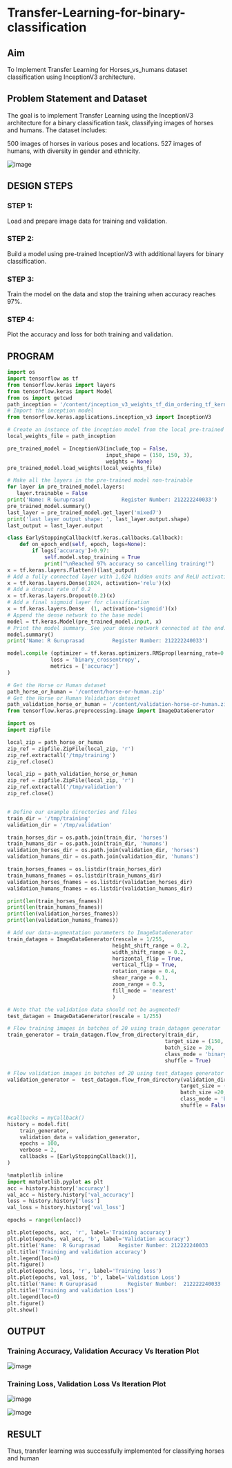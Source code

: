 # Transfer-Learning-for-binary-classification
## Aim
To Implement Transfer Learning for Horses_vs_humans dataset classification using InceptionV3 architecture.
## Problem Statement and Dataset

The goal is to implement Transfer Learning using the InceptionV3 architecture for a binary classification task, classifying images of horses and humans. The dataset includes:

500 images of horses in various poses and locations.
527 images of humans, with diversity in gender and ethnicity.

![image](https://github.com/user-attachments/assets/93498128-e51f-491c-be53-670ce5a1d2c7)

## DESIGN STEPS

### STEP 1:
Load and prepare image data for training and validation.

### STEP 2:
Build a model using pre-trained InceptionV3 with additional layers for binary classification.

### STEP 3:

Train the model on the data and stop the training when accuracy reaches 97%.

### STEP 4:

Plot the accuracy and loss for both training and validation.

## PROGRAM

```python
import os
import tensorflow as tf
from tensorflow.keras import layers
from tensorflow.keras import Model
from os import getcwd
path_inception = '/content/inception_v3_weights_tf_dim_ordering_tf_kernels_notop.h5'
# Import the inception model
from tensorflow.keras.applications.inception_v3 import InceptionV3

# Create an instance of the inception model from the local pre-trained weights
local_weights_file = path_inception

pre_trained_model = InceptionV3(include_top = False,
                                input_shape = (150, 150, 3),
                                weights = None)
pre_trained_model.load_weights(local_weights_file)

# Make all the layers in the pre-trained model non-trainable
for layer in pre_trained_model.layers:
   layer.trainable = False
print('Name: R Guruprasad            Register Number: 212222240033')
pre_trained_model.summary()
last_layer = pre_trained_model.get_layer('mixed7')
print('last layer output shape: ', last_layer.output.shape)
last_output = last_layer.output

class EarlyStoppingCallback(tf.keras.callbacks.Callback):
    def on_epoch_end(self, epoch, logs=None):
        if logs['accuracy']>0.97:
            self.model.stop_training = True
            print("\nReached 97% accuracy so cancelling training!")
x = tf.keras.layers.Flatten()(last_output)
# Add a fully connected layer with 1,024 hidden units and ReLU activation
x = tf.keras.layers.Dense(1024, activation='relu')(x)
# Add a dropout rate of 0.2
x = tf.keras.layers.Dropout(0.2)(x)
# Add a final sigmoid layer for classification
x = tf.keras.layers.Dense  (1, activation='sigmoid')(x)
# Append the dense network to the base model
model = tf.keras.Model(pre_trained_model.input, x)
# Print the model summary. See your dense network connected at the end.
model.summary()
print('Name: R Guruprasad         Register Number: 212222240033')

model.compile (optimizer = tf.keras.optimizers.RMSprop(learning_rate=0.0001),
              loss = 'binary_crossentropy',
              metrics = ['accuracy']
)

# Get the Horse or Human dataset
path_horse_or_human = '/content/horse-or-human.zip'
# Get the Horse or Human Validation dataset
path_validation_horse_or_human = '/content/validation-horse-or-human.zip'
from tensorflow.keras.preprocessing.image import ImageDataGenerator

import os
import zipfile

local_zip = path_horse_or_human
zip_ref = zipfile.ZipFile(local_zip, 'r')
zip_ref.extractall('/tmp/training')
zip_ref.close()

local_zip = path_validation_horse_or_human
zip_ref = zipfile.ZipFile(local_zip, 'r')
zip_ref.extractall('/tmp/validation')
zip_ref.close()


# Define our example directories and files
train_dir = '/tmp/training'
validation_dir = '/tmp/validation'

train_horses_dir = os.path.join(train_dir, 'horses')
train_humans_dir = os.path.join(train_dir, 'humans')
validation_horses_dir = os.path.join(validation_dir, 'horses')
validation_humans_dir = os.path.join(validation_dir, 'humans')

train_horses_fnames = os.listdir(train_horses_dir)
train_humans_fnames = os.listdir(train_humans_dir)
validation_horses_fnames = os.listdir(validation_horses_dir)
validation_humans_fnames = os.listdir(validation_humans_dir)

print(len(train_horses_fnames))
print(len(train_humans_fnames))
print(len(validation_horses_fnames))
print(len(validation_humans_fnames))

# Add our data-augmentation parameters to ImageDataGenerator
train_datagen = ImageDataGenerator(rescale = 1/255,
                                  height_shift_range = 0.2,
                                  width_shift_range = 0.2,
                                  horizontal_flip = True,
                                  vertical_flip = True,
                                  rotation_range = 0.4,
                                  shear_range = 0.1,
                                  zoom_range = 0.3,
                                  fill_mode = 'nearest'
                                  )

# Note that the validation data should not be augmented!
test_datagen = ImageDataGenerator(rescale = 1/255)

# Flow training images in batches of 20 using train_datagen generator
train_generator = train_datagen.flow_from_directory(train_dir,
                                                   target_size = (150, 150),
                                                   batch_size = 20,
                                                   class_mode = 'binary',
                                                   shuffle = True)

# Flow validation images in batches of 20 using test_datagen generator
validation_generator =  test_datagen.flow_from_directory(validation_dir,
                                                        target_size = (150, 150),
                                                        batch_size =20,
                                                        class_mode = 'binary',
                                                        shuffle = False)

#callbacks = myCallback()
history = model.fit(
    train_generator,
    validation_data = validation_generator,
    epochs = 100,
    verbose = 2,
    callbacks = [EarlyStoppingCallback()],
)

%matplotlib inline
import matplotlib.pyplot as plt
acc = history.history['accuracy']
val_acc = history.history['val_accuracy']
loss = history.history['loss']
val_loss = history.history['val_loss']

epochs = range(len(acc))

plt.plot(epochs, acc, 'r', label='Training accuracy')
plt.plot(epochs, val_acc, 'b', label='Validation accuracy')
plt.title('Name:  R Guruprasad      Register Number: 212222240033       ')
plt.title('Training and validation accuracy')
plt.legend(loc=0)
plt.figure()
plt.plot(epochs, loss, 'r', label='Training loss')
plt.plot(epochs, val_loss, 'b', label='Validation Loss')
plt.title('Name: R Guruprasad          Register Number:  212222240033    ')
plt.title('Training and validation Loss')
plt.legend(loc=0)
plt.figure()
plt.show()
```


## OUTPUT
### Training Accuracy, Validation Accuracy Vs Iteration Plot

![image](https://github.com/user-attachments/assets/852ea77d-2e75-419c-a6b8-f493d439618d)


### Training Loss, Validation Loss Vs Iteration Plot

![image](https://github.com/user-attachments/assets/52596318-2430-4289-a85e-023554a6cab2)

![image](https://github.com/user-attachments/assets/b5e0ca3c-79bc-4345-ad08-ff4a5c8607e0)


## RESULT
Thus, transfer learning was successfully implemented for classifying horses and human

